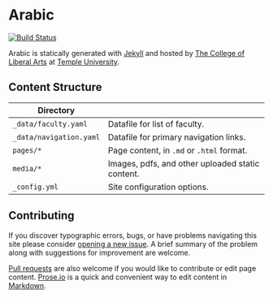 # Arabic

[![Build Status][travis-img]][travis]

Arabic is statically generated with [Jekyll](https://jekyllrb.com) and hosted by [The College of Liberal Arts](https://liberalarts.temple.edu) at [Temple University](https://temple.edu).

## Content Structure

| Directory |  |
| --- | --- |
| ````_data/faculty.yaml```` | Datafile for list of faculty. |
| ````_data/navigation.yaml```` | Datafile for primary   navigation links. |
| ````pages/*```` | Page content, in ````.md```` or ````.html```` format. |
| ````media/*```` | Images, pdfs, and other uploaded static content. |
| ````_config.yml```` | Site configuration options. |

## Contributing

If you discover typographic errors, bugs, or have problems navigating this site please consider [opening a new issue][issue]. A brief summary of the problem along with suggestions for improvement are welcome.

[Pull requests][pr] are also welcome if you would like to contribute or edit page content. [Prose.io][prose] is a quick and convenient way to edit content in [Markdown][md].


[travis]: https://travis-ci.org/TULiberalArts/Arabic
[travis-img]: https://travis-ci.org/TULiberalArts/Arabic.svg?branch=master
[jekyll]: https://https://jekyllrb.com
[issue]: https://github.com/TULiberalArts/Arabic/issues
[pr]: https://help.github.com/articles/about-pull-requests/
[prose]: https://prose.io/#TULiberalArts/Arabic
[md]: http://whatismarkdown.com/
